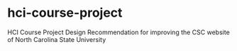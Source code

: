 # hci-course-project
HCI Course Project
Design Recommendation for improving the CSC website of North Carolina State University
